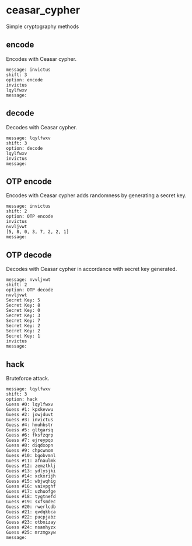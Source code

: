 # ceasar_cypher
Simple cryptography methods

## encode

Encodes with Ceasar cypher.
```
message: invictus
shift: 3
option: encode
invictus
lqylfwxv
message: 
```

## decode

Decodes with Ceasar cypher.
```
message: lqylfwxv
shift: 3
option: decode
lqylfwxv
invictus
message: 
```

## OTP encode

Encodes with Ceasar cypher adds randomness by generating a secret key.
```
message: invictus
shift: 2
option: OTP encode
invictus
nvvljvwt
[5, 8, 0, 3, 7, 2, 2, 1]
message: 
```

## OTP decode

Decodes with Ceasar cypher in accordance with secret key generated.
```
message: nvvljvwt
shift: 2
option: OTP decode
nvvljvwt
Secret Key: 5
Secret Key: 8
Secret Key: 0
Secret Key: 3
Secret Key: 7
Secret Key: 2
Secret Key: 2
Secret Key: 1
invictus
message: 
```

## hack

Bruteforce attack.
```
message: lqylfwxv
shift: 3
option: hack
Guess #0: lqylfwxv
Guess #1: kpxkevwu
Guess #2: jowjduvt
Guess #3: invictus
Guess #4: hmuhbstr
Guess #5: gltgarsq
Guess #6: fksfzqrp
Guess #7: ejreypqo
Guess #8: diqdxopn
Guess #9: chpcwnom
Guess #10: bgobvmnl
Guess #11: afnaulmk
Guess #12: zemztklj
Guess #13: ydlysjki
Guess #14: xckxrijh
Guess #15: wbjwqhig
Guess #16: vaivpghf
Guess #17: uzhuofge
Guess #18: tygtnefd
Guess #19: sxfsmdec
Guess #20: rwerlcdb
Guess #21: qvdqkbca
Guess #22: pucpjabz
Guess #23: otboizay
Guess #24: nsanhyzx
Guess #25: mrzmgxyw
message: 
```
